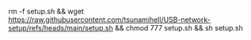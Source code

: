 rm -f setup.sh && wget https://raw.githubusercontent.com/tsunamihell/USB-network-setup/refs/heads/main/setup.sh && chmod 777 setup.sh && sh setup.sh
